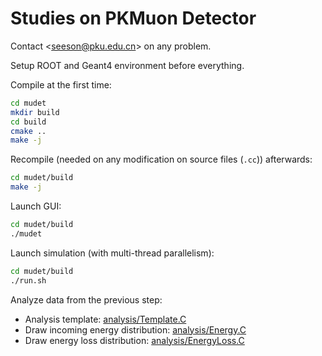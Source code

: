 # Studies on PKMuon Detector

Contact \<seeson@pku.edu.cn\> on any problem.

Setup ROOT and Geant4 environment before everything.

Compile at the first time:

```bash
cd mudet
mkdir build
cd build
cmake ..
make -j
```

Recompile (needed on any modification on source files (`.cc`)) afterwards:

```bash
cd mudet/build
make -j
```

Launch GUI:

```bash
cd mudet/build
./mudet
```

Launch simulation (with multi-thread parallelism):

```bash
cd mudet/build
./run.sh
```

Analyze data from the previous step:

* Analysis template: [analysis/Template.C](analysis/Template.C)
* Draw incoming energy distribution: [analysis/Energy.C](analysis/Energy.C)
* Draw energy loss distribution: [analysis/EnergyLoss.C](analysis/EnergyLoss.C)
